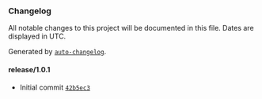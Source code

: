 ### Changelog

All notable changes to this project will be documented in this file. Dates are displayed in UTC.

Generated by [`auto-changelog`](https://github.com/CookPete/auto-changelog).

#### release/1.0.1

- Initial commit [`42b5ec3`](https://github.com/ksaipr036/rdk-speedtest-cli/commit/42b5ec349e9cf91f4583520e57ba6cfac05b45a4)
